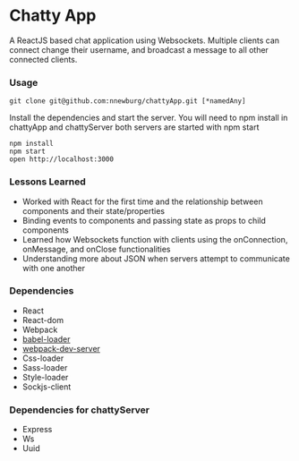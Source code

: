 Chatty App
=====================

A ReactJS based chat application using Websockets. Multiple clients can connect
change their username, and broadcast a message to all other connected clients.

### Usage

```
git clone git@github.com:nnewburg/chattyApp.git [*namedAny]
```

Install the dependencies and start the server. You will need to npm install in chattyApp
and chattyServer both servers are started with npm start

```
npm install
npm start
open http://localhost:3000
```

### Lessons Learned

* Worked with React for the first time and the relationship between components and their state/properties
* Binding events to components and passing state as props to child components
* Learned how Websockets function with clients using the onConnection, onMessage, and onClose functionalities
* Understanding more about JSON when servers attempt to communicate with one another


### Dependencies

* React
* React-dom
* Webpack
* [babel-loader](https://github.com/babel/babel-loader)
* [webpack-dev-server](https://github.com/webpack/webpack-dev-server)
* Css-loader
* Sass-loader
* Style-loader
* Sockjs-client

### Dependencies for chattyServer

* Express
* Ws
* Uuid